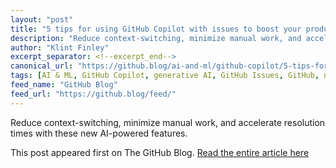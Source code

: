 ```yaml
---
layout: "post"
title: "5 tips for using GitHub Copilot with issues to boost your productivity"
description: "Reduce context-switching, minimize manual work, and accelerate resolution times with these new AI-po..."
author: "Klint Finley"
excerpt_separator: <!--excerpt_end-->
canonical_url: "https://github.blog/ai-and-ml/github-copilot/5-tips-for-using-github-copilot-with-issues-to-boost-your-productivity/"
tags: [AI & ML, GitHub Copilot, generative AI, GitHub Issues, GitHub, news]
feed_name: "GitHub Blog"
feed_url: "https://github.blog/feed/"
---
```


Reduce context-switching, minimize manual work, and accelerate resolution times with these new AI-powered features.<!--excerpt_end-->

This post appeared first on The GitHub Blog. [Read the entire article here](https://github.blog/ai-and-ml/github-copilot/5-tips-for-using-github-copilot-with-issues-to-boost-your-productivity/)
